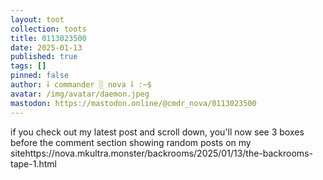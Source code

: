 ```yaml
---
layout: toot
collection: toots
title: 0113023500
date: 2025-01-13
published: true
tags: []
pinned: false
author: ⸸ commander ░ nova ⸸ :~$
avatar: /img/avatar/daemon.jpeg
mastodon: https://mastodon.online/@cmdr_nova/0113023500
---
```


if you check out my latest post and scroll down, you'll now see 3 boxes before the comment section showing random posts on my sitehttps://nova.mkultra.monster/backrooms/2025/01/13/the-backrooms-tape-1.html
